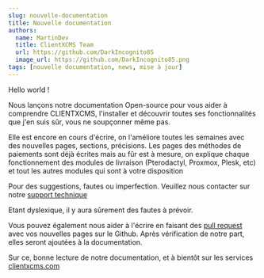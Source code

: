 ```yaml
---
slug: nouvelle-documentation
title: Nouvelle documentation
authors:
  name: MartinDev
  title: ClientXCMS Team
  url: https://github.com/DarkIncognito85
  image_url: https://github.com/DarkIncognito85.png
tags: [nouvelle documentation, news, mise à jour]
---
```


Hello world ! 

Nous lançons notre documentation Open-source pour vous aider à comprendre CLIENTXCMS, l'installer et découvrir toutes ses fonctionnalités que j'en suis sûr, vous ne soupçonner même pas. 

Elle est encore en cours d'écrire, on l'améliore toutes les semaines avec des nouvelles pages, sections, précisions. Les pages des méthodes de paiements sont déjà écrites mais au fûr est à mesure, on explique chaque fonctionnement des modules de livraison (Pterodactyl, Proxmox, Plesk, etc) et tout les autres modules qui sont à votre disposition

Pour des suggestions, fautes ou imperfection. Veuillez nous contacter sur notre [support technique](https://clientxcms.com/client/support)

Etant dyslexique, il y aura sûrement des fautes à prévoir.

Vous pouvez également nous aider à l'écrire en faisant des [pull request](https://github.com/ClientXCMS/clientxcms-docs/pulls) avec vos nouvelles pages sur le Github. Après vérification de notre part, elles seront ajoutées à la documentation.

Sur ce, bonne lecture de notre documentation, et à bientôt sur les services [clientxcms.com](https://clientxcms.com)